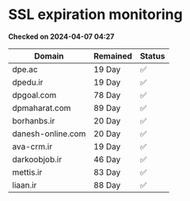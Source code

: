 # SSL expiration monitoring

**Checked on 2024-04-07 04:27**

| Domain | Remained | Status       |
|--------|----------|--------------|
| dpe.ac     | 19 Day   | ✅ |
| dpedu.ir     | 19 Day   | ✅ |
| dpgoal.com     | 78 Day   | ✅ |
| dpmaharat.com     | 89 Day   | ✅ |
| borhanbs.ir     | 20 Day   | ✅ |
| danesh-online.com     | 20 Day   | ✅ |
| ava-crm.ir     | 19 Day   | ✅ |
| darkoobjob.ir     | 46 Day   | ✅ |
| mettis.ir     | 83 Day   | ✅ |
| liaan.ir     | 88 Day   | ✅ |

